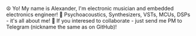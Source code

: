 ☮️ Yo! My name is Alexander, I'm electronic musician and embedded electronics engineer!
🎹 Psychoacoustics, Synthesizers, VSTs, MCUs, DSPs - it's all about me!
🙌 If you interesed to collaborate - just send me PM to Telegram (nickname the same as on GitHub)!
